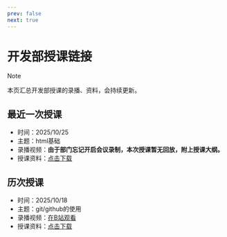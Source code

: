 ```yaml
---
prev: false
next: true
---
```


# 开发部授课链接

> [!NOTE]
> 本页汇总开发部授课的录播、资料，会持续更新。

## 最近一次授课

- 时间：2025/10/25
- 主题：html基础
- 录播视频：**由于部门忘记开启会议录制，本次授课暂无回放，附上授课大纲。**
- 授课资料：<a class="link-button" href="/activates/dev/开发第一课：HTML.md" download rel="noopener noreferrer">点击下载</a>

## 历次授课

- 时间：2025/10/18
- 主题：git/github的使用
- 录播视频：<a class="link-button" href="https://www.bilibili.com/video/BV1FYsAzREZZ/" target="_blank" rel="noopener noreferrer" aria-label="在B站观看录播">在B站观看</a>
- 授课资料：<a class="link-button" href="https://yuna2017.lanzout.com/ik3JV38rz44h" target="_blank" rel="noopener noreferrer">点击下载</a>
